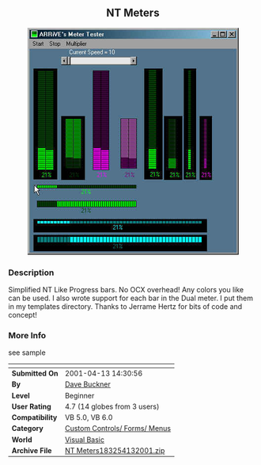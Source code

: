 ﻿<div align="center">

## NT Meters

<img src="PIC20014131522438836.jpg">
</div>

### Description

Simplified NT Like Progress bars. No OCX overhead! Any colors you like can be used. I also wrote support for each bar in the Dual meter. I put them in my templates directory. Thanks to Jerrame Hertz for bits of code and concept!
 
### More Info
 
see sample


<span>             |<span>
---                |---
**Submitted On**   |2001-04-13 14:30:56
**By**             |[Dave Buckner](https://github.com/Planet-Source-Code/PSCIndex/blob/master/ByAuthor/dave-buckner.md)
**Level**          |Beginner
**User Rating**    |4.7 (14 globes from 3 users)
**Compatibility**  |VB 5\.0, VB 6\.0
**Category**       |[Custom Controls/ Forms/  Menus](https://github.com/Planet-Source-Code/PSCIndex/blob/master/ByCategory/custom-controls-forms-menus__1-4.md)
**World**          |[Visual Basic](https://github.com/Planet-Source-Code/PSCIndex/blob/master/ByWorld/visual-basic.md)
**Archive File**   |[NT Meters183254132001\.zip](https://github.com/Planet-Source-Code/dave-buckner-nt-meters__1-22381/archive/master.zip)








